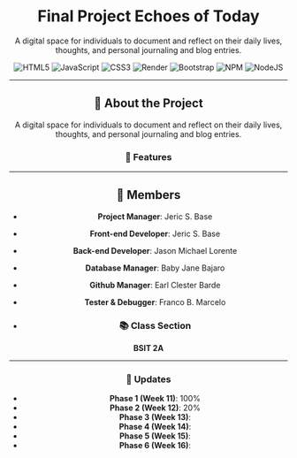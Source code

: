 <div align="center">
  <h1>Final Project Echoes of Today</h1>
  <p>A digital space for individuals to document and reflect on their daily lives, thoughts, and personal journaling and blog entries.</p>

  <!-- languages -->

![HTML5](https://img.shields.io/badge/html5-%23E34F26.svg?style=flat&logo=html5&logoColor=white) ![JavaScript](https://img.shields.io/badge/javascript-%23323330.svg?style=flat&logo=javascript&logoColor=%23F7DF1E) ![CSS3](https://img.shields.io/badge/css3-%231572B6.svg?style=flat&logo=css3&logoColor=white) ![Render](https://img.shields.io/badge/Render-%46E3B7.svg?style=flat&logo=render&logoColor=white) ![Bootstrap](https://img.shields.io/badge/bootstrap-%238511FA.svg?style=flat&logo=bootstrap&logoColor=white) ![NPM](https://img.shields.io/badge/NPM-%23CB3837.svg?style=flat&logo=npm&logoColor=white) ![NodeJS](https://img.shields.io/badge/node.js-6DA55F?style=flat&logo=node.js&logoColor=white) 

---

## 🚀 About the Project

A digital space for individuals to document and reflect on their daily lives, thoughts, and personal journaling and blog entries.

### 📌 Features

---

## 👥 Members

- **Project Manager**: Jeric S. Base
- **Front-end Developer**: Jeric S. Base
- **Back-end Developer**: Jason Michael Lorente
- **Database Manager**: Baby Jane Bajaro
- **Github Manager**: Earl Clester Barde
- **Tester & Debugger**: Franco B. Marcelo

- ### 📚 Class Section

**BSIT 2A**

---

### 📝 Updates

- **Phase 1 (Week 11)**: 100%
- **Phase 2 (Week 12)**: 20%
- **Phase 3 (Week 13)**:
- **Phase 4 (Week 14)**:
- **Phase 5 (Week 15)**:
- **Phase 6 (Week 16)**:
